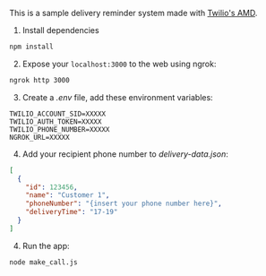 This is a sample delivery reminder system made with [Twilio's AMD](https://www.twilio.com/docs/voice/answering-machine-detection).

1. Install dependencies

```bash
npm install
```

2. Expose your `localhost:3000` to the web using ngrok:

```bash
ngrok http 3000
```

3. Create a *.env* file, add these environment variables:

```
TWILIO_ACCOUNT_SID=XXXXX
TWILIO_AUTH_TOKEN=XXXXX
TWILIO_PHONE_NUMBER=XXXXX
NGROK_URL=XXXXX
```

4. Add your recipient phone number to *delivery-data.json*:

```json
[
  {
    "id": 123456,
    "name": "Customer 1",
    "phoneNumber": "{insert your phone number here}",
    "deliveryTime": "17-19"
  }
]
```

4. Run the app:

```bash
node make_call.js
```
